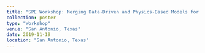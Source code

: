 ```yaml
---
title: "SPE Workshop: Merging Data-Driven and Physics-Based Models for Enhanced Reservoir Insights and Predictions"
collection: poster
type: "Workshop"
venue: "San Antonio, Texas"
date: 2019-11-19
location: "San Antonio, Texas"
---
```



